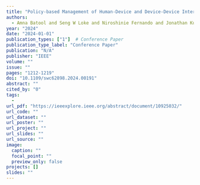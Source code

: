 ```yaml
---
title: "Policy-based Management of Human-Device and Device-Device Interactions in IoT Collectives: A Simulation-based Study"
authors:
  - Amna Batool and Seng W Loke and Niroshinie Fernando and Jonathan Kua
year: "2024"
date: "2024-01-01"
publication_types: ["1"]  # Conference Paper
publication_type_label: "Conference Paper"
publication: "N/A"
publisher: "IEEE"
volume: ""
issue: ""
pages: "1212-1219"
doi: "10.1109/swc62898.2024.00191"
abstract: ""
cited_by: "0"
tags:
  - 
url_pdf: "https://ieeexplore.ieee.org/abstract/document/10925032/"
url_code: ""
url_dataset: ""
url_poster: ""
url_project: ""
url_slides: ""
url_source: ""
image:
  caption: ""
  focal_point: ""
  preview_only: false
projects: []
slides: ""
---
```

